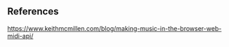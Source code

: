 References
----------

https://www.keithmcmillen.com/blog/making-music-in-the-browser-web-midi-api/
